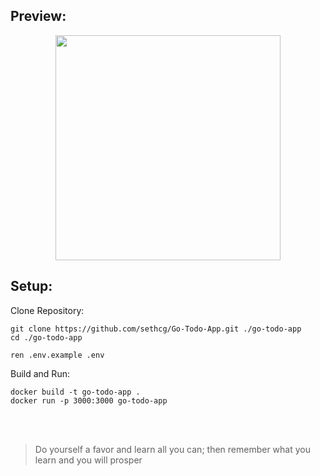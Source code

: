 ## Preview:

<p align="center">
  <img src="https://github.com/user-attachments/assets/fc2d2bd2-a533-4b64-a4ba-9a62c560a36e" width="360">
</p>

## Setup:

Clone Repository:
```
git clone https://github.com/sethcg/Go-Todo-App.git ./go-todo-app
cd ./go-todo-app
```

```
ren .env.example .env
```

Build and Run:
```
docker build -t go-todo-app .
docker run -p 3000:3000 go-todo-app
```
<br />
<br />

> Do yourself a favor and learn all you can; then remember what you learn and you will prosper
